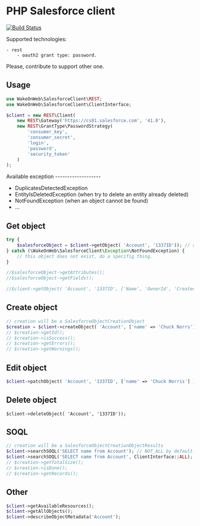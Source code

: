PHP Salesforce client
=====================

[![Build Status](https://api.travis-ci.org/WakeOnWeb/salesforce-client.svg)](https://travis-ci.org/WakeOnWeb/salesforce-client)

Supported technologies:

    - rest
        - oauth2 grant type: password.

Please, contribute to support other one.

Usage
-----

```php
use WakeOnWeb\SalesforceClient\REST;
use WakeOnWeb\SalesforceClient\ClientInterface;

$client = new REST\Client(
    new REST\Gateway('https://cs81.salesforce.com', '41.0'),
    new REST\GrantType\PasswordStrategy(
        'consumer_key',
        'consumer_secret',
        'login',
        'password',
        'security_token'
    )
);
```
Available exception -------------------

- DuplicatesDetectedException
- EntityIsDeletedException (when try to delete an entity already deleted)
- NotFoundException (when an object cannot be found)
- ...

Get object
-----------

```php
try {
    $salesforceObject = $client->getObject( 'Account', '1337ID')); // all fields
} catch (\WakeOnWeb\SalesforceClient\Exception\NotFoundException) {
    // this object does not exist, do a specifig thing.
}

//$salesforceObject->getAttributes();
//$salesforceObject->getFields();

//$client->getObject( 'Account', '1337ID', ['Name', 'OwnerId', 'CreatedAt'] )); // specific fields
```

Create object 
-----------

```php
// creation will be a SalesforceObjectCreationObject
$creation = $client->createObject( 'Account', ['name' => 'Chuck Norrs'] );
// $creation->getId();
// $creation->isSuccess();
// $creation->getErrors();
// $creation->getWarnings();
```

Edit object 
-----------

```php
$client->patchObject( 'Account', '1337ID', ['name' => 'Chuck Norris'] ));
```

Delete object 
-----------

```
$client->deleteObject( 'Account', '1337ID'));
```

SOQL
----

```php
// creation will be a SalesforceObjectCreationObjectResults
$client->searchSOQL('SELECT name from Account'); // NOT_ALL by default.
$client->searchSOQL('SELECT name from Account', ClientInterface::ALL);
// $creation->getTotalSize();
// $creation->isDone();
// $creation->getRecords();
```

Other
-----

```php
$client->getAvailableResources();
$client->getAllObjects();
$client->describeObjectMetadata('Account');
```
